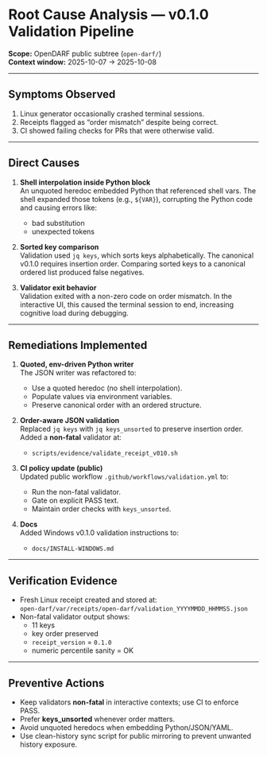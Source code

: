 # Root Cause Analysis — v0.1.0 Validation Pipeline

**Scope:** OpenDARF public subtree (`open-darf/`)  
**Context window:** 2025-10-07 → 2025-10-08

---

## Symptoms Observed
1) Linux generator occasionally crashed terminal sessions.
2) Receipts flagged as “order mismatch” despite being correct.
3) CI showed failing checks for PRs that were otherwise valid.

---

## Direct Causes
1) **Shell interpolation inside Python block**  
   An unquoted heredoc embedded Python that referenced shell vars. The shell expanded those tokens (e.g., `${VAR}`), corrupting the Python code and causing errors like:  
    - bad substitution  
    - unexpected tokens

2) **Sorted key comparison**  
   Validation used `jq keys`, which sorts keys alphabetically. The canonical v0.1.0 requires insertion order. Comparing sorted keys to a canonical ordered list produced false negatives.

3) **Validator exit behavior**  
   Validation exited with a non-zero code on order mismatch. In the interactive UI, this caused the terminal session to end, increasing cognitive load during debugging.

---

## Remediations Implemented
1) **Quoted, env-driven Python writer**  
   The JSON writer was refactored to:
    - Use a quoted heredoc (no shell interpolation).
    - Populate values via environment variables.
    - Preserve canonical order with an ordered structure.

2) **Order-aware JSON validation**  
   Replaced `jq keys` with `jq keys_unsorted` to preserve insertion order.  
   Added a **non-fatal** validator at:
    - `scripts/evidence/validate_receipt_v010.sh`

3) **CI policy update (public)**  
   Updated public workflow `.github/workflows/validation.yml` to:
    - Run the non-fatal validator.
    - Gate on explicit PASS text.
    - Maintain order checks with `keys_unsorted`.

4) **Docs**  
   Added Windows v0.1.0 validation instructions to:
    - `docs/INSTALL-WINDOWS.md`

---

## Verification Evidence
- Fresh Linux receipt created and stored at:  
  `open-darf/var/receipts/open-darf/validation_YYYYMMDD_HHMMSS.json`
- Non-fatal validator output shows:
    - 11 keys
    - key order preserved
    - `receipt_version` = `0.1.0`
    - numeric percentile sanity = OK

---

## Preventive Actions
- Keep validators **non-fatal** in interactive contexts; use CI to enforce PASS.
- Prefer **keys_unsorted** whenever order matters.
- Avoid unquoted heredocs when embedding Python/JSON/YAML.
- Use clean-history sync script for public mirroring to prevent unwanted history exposure.

